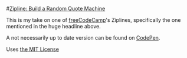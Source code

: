 #[Zipline: Build a Random Quote Machine](http://www.freecodecamp.com/challenges/zipline-build-a-random-quote-machine)

This is my take on one of [freeCodeCamp](http://www.freecodecamp.com/)'s Ziplines, specifically the one mentioned in the huge headline above.

A not necessarily up to date version can be found on [CodePen](http://codepen.io/ahstro/full/yNvWEO/).

Uses [the MIT License](LICENSE.md)
